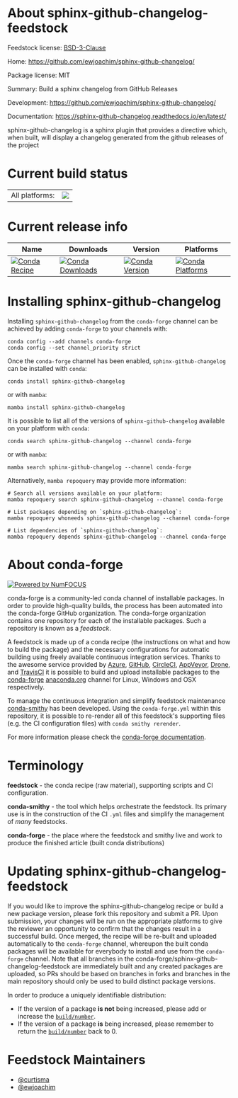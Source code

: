 About sphinx-github-changelog-feedstock
=======================================

Feedstock license: [BSD-3-Clause](https://github.com/conda-forge/sphinx-github-changelog-feedstock/blob/main/LICENSE.txt)

Home: https://github.com/ewjoachim/sphinx-github-changelog/

Package license: MIT

Summary: Build a sphinx changelog from GitHub Releases

Development: https://github.com/ewjoachim/sphinx-github-changelog/

Documentation: https://sphinx-github-changelog.readthedocs.io/en/latest/

sphinx-github-changelog is a sphinx plugin that provides a directive which,
when built, will display a changelog generated from the github releases
of the project


Current build status
====================


<table><tr><td>All platforms:</td>
    <td>
      <a href="https://dev.azure.com/conda-forge/feedstock-builds/_build/latest?definitionId=15322&branchName=main">
        <img src="https://dev.azure.com/conda-forge/feedstock-builds/_apis/build/status/sphinx-github-changelog-feedstock?branchName=main">
      </a>
    </td>
  </tr>
</table>

Current release info
====================

| Name | Downloads | Version | Platforms |
| --- | --- | --- | --- |
| [![Conda Recipe](https://img.shields.io/badge/recipe-sphinx--github--changelog-green.svg)](https://anaconda.org/conda-forge/sphinx-github-changelog) | [![Conda Downloads](https://img.shields.io/conda/dn/conda-forge/sphinx-github-changelog.svg)](https://anaconda.org/conda-forge/sphinx-github-changelog) | [![Conda Version](https://img.shields.io/conda/vn/conda-forge/sphinx-github-changelog.svg)](https://anaconda.org/conda-forge/sphinx-github-changelog) | [![Conda Platforms](https://img.shields.io/conda/pn/conda-forge/sphinx-github-changelog.svg)](https://anaconda.org/conda-forge/sphinx-github-changelog) |

Installing sphinx-github-changelog
==================================

Installing `sphinx-github-changelog` from the `conda-forge` channel can be achieved by adding `conda-forge` to your channels with:

```
conda config --add channels conda-forge
conda config --set channel_priority strict
```

Once the `conda-forge` channel has been enabled, `sphinx-github-changelog` can be installed with `conda`:

```
conda install sphinx-github-changelog
```

or with `mamba`:

```
mamba install sphinx-github-changelog
```

It is possible to list all of the versions of `sphinx-github-changelog` available on your platform with `conda`:

```
conda search sphinx-github-changelog --channel conda-forge
```

or with `mamba`:

```
mamba search sphinx-github-changelog --channel conda-forge
```

Alternatively, `mamba repoquery` may provide more information:

```
# Search all versions available on your platform:
mamba repoquery search sphinx-github-changelog --channel conda-forge

# List packages depending on `sphinx-github-changelog`:
mamba repoquery whoneeds sphinx-github-changelog --channel conda-forge

# List dependencies of `sphinx-github-changelog`:
mamba repoquery depends sphinx-github-changelog --channel conda-forge
```


About conda-forge
=================

[![Powered by
NumFOCUS](https://img.shields.io/badge/powered%20by-NumFOCUS-orange.svg?style=flat&colorA=E1523D&colorB=007D8A)](https://numfocus.org)

conda-forge is a community-led conda channel of installable packages.
In order to provide high-quality builds, the process has been automated into the
conda-forge GitHub organization. The conda-forge organization contains one repository
for each of the installable packages. Such a repository is known as a *feedstock*.

A feedstock is made up of a conda recipe (the instructions on what and how to build
the package) and the necessary configurations for automatic building using freely
available continuous integration services. Thanks to the awesome service provided by
[Azure](https://azure.microsoft.com/en-us/services/devops/), [GitHub](https://github.com/),
[CircleCI](https://circleci.com/), [AppVeyor](https://www.appveyor.com/),
[Drone](https://cloud.drone.io/welcome), and [TravisCI](https://travis-ci.com/)
it is possible to build and upload installable packages to the
[conda-forge](https://anaconda.org/conda-forge) [anaconda.org](https://anaconda.org/)
channel for Linux, Windows and OSX respectively.

To manage the continuous integration and simplify feedstock maintenance
[conda-smithy](https://github.com/conda-forge/conda-smithy) has been developed.
Using the ``conda-forge.yml`` within this repository, it is possible to re-render all of
this feedstock's supporting files (e.g. the CI configuration files) with ``conda smithy rerender``.

For more information please check the [conda-forge documentation](https://conda-forge.org/docs/).

Terminology
===========

**feedstock** - the conda recipe (raw material), supporting scripts and CI configuration.

**conda-smithy** - the tool which helps orchestrate the feedstock.
                   Its primary use is in the construction of the CI ``.yml`` files
                   and simplify the management of *many* feedstocks.

**conda-forge** - the place where the feedstock and smithy live and work to
                  produce the finished article (built conda distributions)


Updating sphinx-github-changelog-feedstock
==========================================

If you would like to improve the sphinx-github-changelog recipe or build a new
package version, please fork this repository and submit a PR. Upon submission,
your changes will be run on the appropriate platforms to give the reviewer an
opportunity to confirm that the changes result in a successful build. Once
merged, the recipe will be re-built and uploaded automatically to the
`conda-forge` channel, whereupon the built conda packages will be available for
everybody to install and use from the `conda-forge` channel.
Note that all branches in the conda-forge/sphinx-github-changelog-feedstock are
immediately built and any created packages are uploaded, so PRs should be based
on branches in forks and branches in the main repository should only be used to
build distinct package versions.

In order to produce a uniquely identifiable distribution:
 * If the version of a package **is not** being increased, please add or increase
   the [``build/number``](https://docs.conda.io/projects/conda-build/en/latest/resources/define-metadata.html#build-number-and-string).
 * If the version of a package **is** being increased, please remember to return
   the [``build/number``](https://docs.conda.io/projects/conda-build/en/latest/resources/define-metadata.html#build-number-and-string)
   back to 0.

Feedstock Maintainers
=====================

* [@curtisma](https://github.com/curtisma/)
* [@ewjoachim](https://github.com/ewjoachim/)


